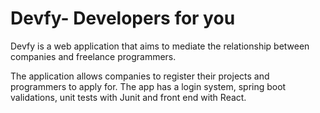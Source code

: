 # Devfy- Developers for you
Devfy is a web application that aims to mediate the relationship between companies and freelance programmers.

The application allows companies to register their projects and programmers to apply for. The app has a login system, spring boot validations, unit tests with Junit and front end with React.

